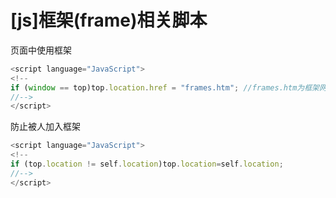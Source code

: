 # [js]框架(frame)相关脚本

页面中使用框架

```js
<script language="JavaScript">
<!--
if (window == top)top.location.href = "frames.htm"; //frames.htm为框架网页
//-->
</script>
```

防止被人加入框架


```js
<script language="JavaScript">
<!--
if (top.location != self.location)top.location=self.location;
//-->
</script>
```

